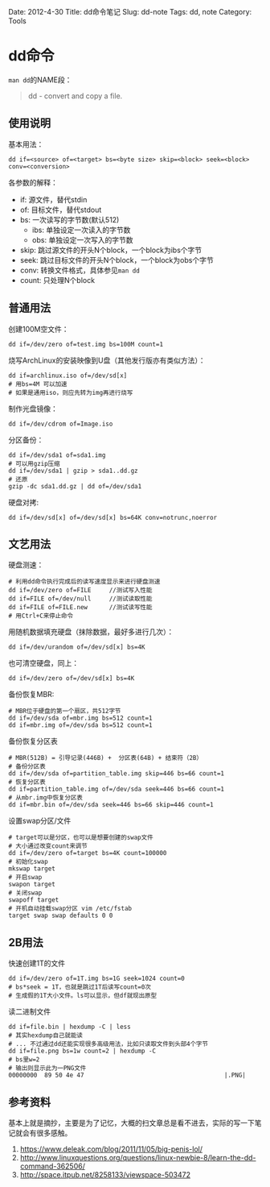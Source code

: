 Date: 2012-4-30
Title: dd命令笔记
Slug: dd-note
Tags: dd, note
Category: Tools

dd命令
======

`man dd`的NAME段：

>dd - convert and copy a file.

使用说明
--------

基本用法：

    dd if=<source> of=<target> bs=<byte size> skip=<block> seek=<block> conv=<conversion>

各参数的解释：

* if: 源文件，替代stdin
* of: 目标文件，替代stdout
* bs: 一次读写的字节数(默认512)
    * ibs: 单独设定一次读入的字节数
    * obs: 单独设定一次写入的字节数
* skip: 跳过源文件的开头N个block，一个block为ibs个字节
* seek: 跳过目标文件的开头N个block，一个block为obs个字节
* conv: 转换文件格式，具体参见`man dd`
* count: 只处理N个block

普通用法
--------

创建100M空文件：

    dd if=/dev/zero of=test.img bs=100M count=1

烧写ArchLinux的安装映像到U盘（其他发行版亦有类似方法）：

    dd if=archlinux.iso of=/dev/sd[x]
    # 用bs=4M 可以加速
    # 如果是通用iso，则应先转为img再进行烧写

制作光盘镜像：

    dd if=/dev/cdrom of=Image.iso

分区备份：

    dd if=/dev/sda1 of=sda1.img
    # 可以用gzip压缩
    dd if=/dev/sda1 | gzip > sda1..dd.gz
    # 还原
    gzip -dc sda1.dd.gz | dd of=/dev/sda1

硬盘对拷:

    dd if=/dev/sd[x] of=/dev/sd[x] bs=64K conv=notrunc,noerror


文艺用法
--------

硬盘测速：

    # 利用dd命令执行完成后的读写速度显示来进行硬盘测速
    dd if=/dev/zero of=FILE     //测试写入性能
    dd if=FILE of=/dev/null     //测试读取性能
    dd if=FILE of=FILE.new      //测试读写性能
    # 用Ctrl+C来停止命令

用随机数据填充硬盘（抹除数据，最好多进行几次）：

    dd if=/dev/urandom of=/dev/sd[x] bs=4K

也可清空硬盘，同上：

    dd if=/dev/zero of=/dev/sd[x] bs=4K

备份恢复MBR:

    # MBR位于硬盘的第一个扇区，共512字节
    dd if=/dev/sda of=mbr.img bs=512 count=1
    dd if=mbr.img of=/dev/sda bs=512 count=1

备份恢复分区表

    # MBR(512B) = 引导记录(446B) +  分区表(64B) + 结束符（2B）
    # 备份分区表
    dd if=/dev/sda of=partition_table.img skip=446 bs=66 count=1
    # 恢复分区表
    dd if=partition_table.img of=/dev/sda seek=446 bs=66 count=1
    # 从mbr.img中恢复分区表
    dd if=mbr.bin of=/dev/sda seek=446 bs=66 skip=446 count=1

设置swap分区/文件

    # target可以是分区，也可以是想要创建的swap文件
    # 大小通过改变count来调节
    dd if=/dev/zero of=target bs=4K count=100000
    # 初始化swap
    mkswap target
    # 开启swap
    swapon target
    # 关闭swap
    swapoff target
    # 开机自动挂载swap分区 vim /etc/fstab
    target swap swap defaults 0 0

2B用法
------

快速创建1T的文件

    dd if=/dev/zero of=1T.img bs=1G seek=1024 count=0
    # bs*seek = 1T，也就是跳过1T后读写count=0次
    # 生成假的1T大小文件。ls可以显示，但df就现出原型

读二进制文件

    dd if=file.bin | hexdump -C | less
    # 其实hexdump自己就能读
    # ... 不过通过dd还能实现很多高级用法，比如只读取文件到头部4个字节
    dd if=file.png bs=1w count=2 | hexdump -C
    # bs里w=2
    # 输出则显示此为一PNG文件
    00000000  89 50 4e 47                                       |.PNG|

参考资料
--------

基本上就是摘抄，主要是为了记忆，大概的扫文章总是看不进去，实际的写一下笔记就会有很多感触。

1. <https://www.deleak.com/blog/2011/11/05/big-penis-lol/>
2. <http://www.linuxquestions.org/questions/linux-newbie-8/learn-the-dd-command-362506/>
3. <http://space.itpub.net/8258133/viewspace-503472>

